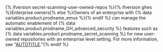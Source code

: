 {% ifversion secret-scanning-user-owned-repos %}{% ifversion ghes %}Enterprise owners{% else %}Owners of an enterprise with {% data variables.product.prodname_emus %}{% endif %} can manage the automatic enablement of {% data variables.product.prodname_GH_advanced_security %} features such as {% data variables.product.prodname_secret_scanning %} for new user-owned repositories with an enterprise level setting. For more information, see "[AUTOTITLE](/admin/code-security/managing-github-advanced-security-for-your-enterprise/managing-github-advanced-security-features-for-your-enterprise)."{% endif %}
